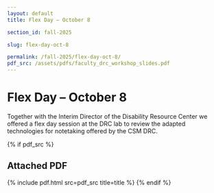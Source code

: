 ```yaml
---
layout: default
title: Flex Day – October 8

section_id: fall-2025

slug: flex-day-oct-8

permalink: /fall-2025/flex-day-oct-8/
pdf_src: /assets/pdfs/faculty_drc_workshop_slides.pdf
---
```


# Flex Day – October 8

Together with the Interim Director of the Disability Resource Center we offered a flex day session at the DRC lab to review the adapted technologies for notetaking offered by the CSM DRC.



{% if pdf_src %}
## Attached PDF
{% include pdf.html src=pdf_src title=title %}
{% endif %}

